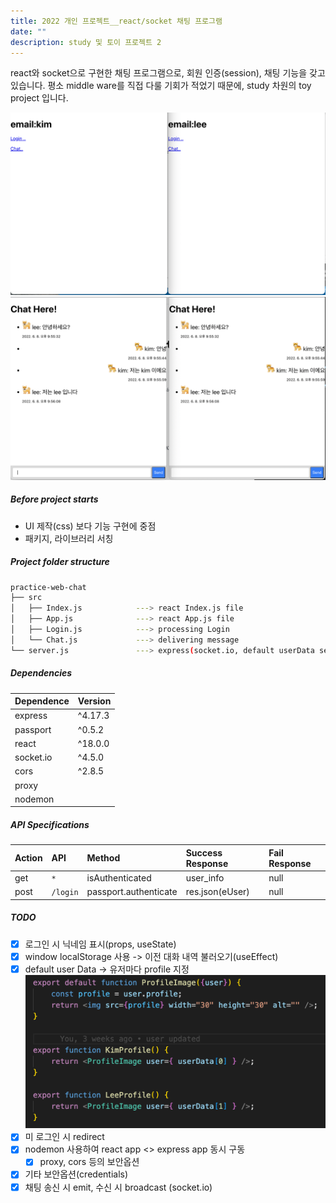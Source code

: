 ```yaml
---
title: 2022 개인 프로젝트__react/socket 채팅 프로그램
date: ""
description: study 및 토이 프로젝트 2
---
```


react와 socket으로 구현한 채팅 프로그램으로, 회원 인증(session), 채팅 기능을 갖고 있습니다.
평소 middle ware를 직접 다룰 기회가 적었기 때문에, study 차원의 toy project 입니다. 

![Chat](./chat1.png)
![Chat](./chat2.png)

##### Before project starts 
- UI 제작(css) 보다 기능 구현에 중점
- 패키지, 라이브러리 서칭


##### Project folder structure
``` bash 
practice-web-chat
├── src
│   ├── Index.js            ---> react Index.js file
│   ├── App.js              ---> react App.js file
│   ├── Login.js            ---> processing Login 
│   └── Chat.js             ---> delivering message
└── server.js               ---> express(socket.io, default userData setting, passport ...)
```

##### Dependencies 
Dependence             |Version
-----------------------|-------
express                | ^4.17.3
passport               | ^0.5.2
react                  | ^18.0.0
socket.io              | ^4.5.0
cors                   | ^2.8.5
proxy                  |
nodemon                |



##### API Specifications

| Action | API      | Method     | Success Response | Fail Response  |
| :----- | :------- | :--------- | :--------------- | :------------- | 
| get    | `*`      | isAuthenticated | user_info   | null           |
| post   | `/login` | passport.authenticate | res.json(eUser) | null      |


##### TODO
- [x] 로그인 시 닉네임 표시(props, useState)
- [x] window localStorage 사용 -> 이전 대화 내역 불러오기(useEffect)
- [x] default user Data -> 유저마다 profile 지정
![Chat](./chat3.png)
- [x] 미 로그인 시 redirect
- [x] nodemon 사용하여 react app <> express app 동시 구동
    - [x] proxy, cors 등의 보안옵션
- [x] 기타 보안옵션(credentials)
- [x] 채팅 송신 시 emit, 수신 시 broadcast (socket.io)